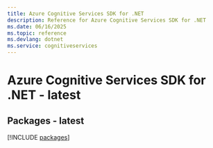 ```yaml
---
title: Azure Cognitive Services SDK for .NET
description: Reference for Azure Cognitive Services SDK for .NET
ms.date: 06/16/2025
ms.topic: reference
ms.devlang: dotnet
ms.service: cognitiveservices
---
```

# Azure Cognitive Services SDK for .NET - latest
## Packages - latest
[!INCLUDE [packages](cognitive-services-index.md)]